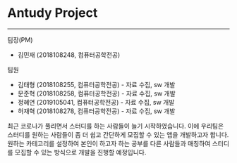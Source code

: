 # Antudy Project

---

팀장(PM)

- 김민재 (2018108248, 컴퓨터공학전공)

팀원

- 김태형 (2018108255, 컴퓨터공학전공) - 자료 수집, sw 개발
- 문준혁 (2018108258, 컴퓨터공학전공) - 자료 수집, sw 개발
- 정혜연 (2019105041, 컴퓨터공학전공) - 자료 수집, sw 개발
- 허재혁 (2018108278, 컴퓨터공학전공) - 자료 수집, sw 개발

최근 코로나가 풀리면서 스터디를 하는 사람들이 늘기 시작하였습니다. 이에 우리팀은 스터디를 원하는 사람들이 좀 더 쉽고 간단하게 모집할 수 있는 앱을 개발하고자 합니다. 원하는 카테고리를 설정하여 본인이 하고자 하는 공부를 다른 사람들과 매칭하여 스터디를 모집할 수 있는 방식으로 개발을 진행할 예정입니다.